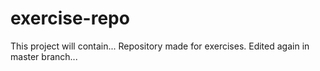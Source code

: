 # exercise-repo
This project will contain...
Repository made for exercises.
Edited again in master branch...